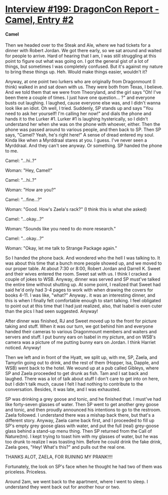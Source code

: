 # [Interview #199: DragonCon Report - Camel, Entry #2](https://www.theoryland.com/intvmain.php?i=199#2)

#### Camel

Then we headed over to the Steak and Ale, where we had tickets for a dinner with Robert Jordan. We got there early, so we sat around and waited for people to arrive. Hard of hearing that I am, I was still struggling at this point to figure out what was going on. I got the general gist of a lot of things, but sometimes I was completely confused. But it's against my nature to bring these things up. Heh. Would make things easier, wouldn't it?

Anyway, at one point two lurkers who are originally from Dragonmount (I think) walked in and sat down with us. They were both from Texas, I believe. And we told them that we were from Theoryland, and the girl says "Oh! I've been there a couple of times. I just have one question...
?" and everyone busts out laughing. I laughed, cause everyone else was, and I didn't wanna look like an idiot. Oh well, I tried. Suddenly, SP stands up and says "You need to ask her yourself! I'm calling her now!" and dials the phone and hands it to the Lurker #1. Lurker #1 is laughing hysterically, so I didn't understand her when she was on the phone with whoever, either. Then the phone was passed around to various people, and then back to SP. Then SP says, "Camel? Yeah, he's right here!" A sense of dread entered my soul. Kinda like when a Myrddraal stares at you. I guess. I've never seen a Myrddraal. And they can't see anyway. Or something. SP handed the phone to me.

Camel: "...hi..?"
  
Woman: "Hey, Camel!"
  
Camel: "...hi..?"
  
Woman: "How are you?"
  
Camel: "...fine...?"
  
Woman: "Good. How's Zaela's rack?" (I think this is what she asked)
  
Camel: "...okay...?"
  
Woman: "Sounds like you need to do more research."
  
Camel: "...okay...?"
  
Woman: "Okay, let me talk to Strange Package again."

So I handed the phone back. And wondered who the hell I was talking to. It was about this time that a bunch more people showed up, and we moved to our proper table. At about 7:30 or 8:00, Robert Jordan and Darrell K. Sweet and their wives entered the room. Sweet sat with us. I think I cracked a couple of jokes to WSB. Anyway, dinner was served and SP must've talked the entire time without shutting up. At some point, I realized that Sweet had said he'd only had 3-4 pages to work with when drawing the covers for books 4-11. I was like, "what?" Anyway.. it was an interesting dinner, and this is when I finally felt comfortable enough to start talking. I feel obligated to point out at this time that I had just realized, also, that Isabel is even cuter than the pics I had seen suggested. Anyway!

After dinner was finished, RJ and Sweet moved up to the front for picture taking and stuff. When it was our turn, we got behind him and everyone handed their cameras to various Dragonmount members and waiters and servers and stuff. I put bunny ears on Isabel in my picture, and on WSB's camera was a picture of me putting bunny ears on Jordan. I think Harriet noticed. Anyway!

Then we left and in front of the Hyatt, we split up, with me, SP, Zaela, and Tamyrlin going out to drink, and the rest of them (Hopper, Isa, Dapple, and WSB) went back to the hotel. We wound up at a pub called Gibleys, where SP and Zaela proceeded to get drunk as fish. Tam and I sat back and laughed. There was a lot of talk about stuff I don't care to get into on here, but I didn't talk much, cause I felt I had nothing to contribute to the conversation. Besides, it was late, and I was exhausted.

SP was drinking a grey goose and tonic, and he finished that. I must've had like forty-seven glasses of water. Then SP went to get another grey goose and tonic, and then proudly announced his intentions to go to the restroom. Zaela followed. I understand there was a mishap back there, but that's a different story. Anyway, Zaela came back first, and I proceeded to fill up SP's empty grey goose glass with water, and put the full (real) grey-goose glass behind a stand-up menu thing. Then SP returned from the Call of Nature(tm). I kept trying to toast him with my glasses of water, but he was too drunk to realize I was toasting him. Before he could drink the fake drink, Zaela goes, "Hey! What's this?" and pulls out the real one.

THANKS ALOT, ZAELA, FOR RUINING MY PRANK!!!!

Fortunately, the look on SP's face when he thought he had two of them was priceless. Priceless.

Around 2am, we went back to the apartment, where I went to sleep. I understand they went back out for another hour or two.

